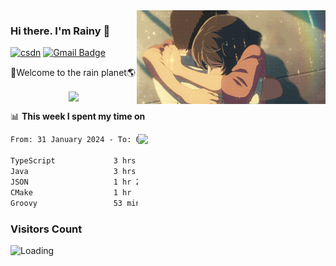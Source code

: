<img  align='right' height="150" src="https://github.com/LikeRainDay/LikeRainDay/blob/master/pic/img_rain_1.gif?raw=true">



### Hi there. I'm Rainy :lemon:

[![csdn](https://img.shields.io/badge/-csdn-c14438?style=flat-square&logo=c&logoColor=white)](https://blog.csdn.net/qq_15807167)
[![Gmail Badge](https://img.shields.io/badge/-gmail-c14438?style=flat-square&logo=Gmail&logoColor=white&link=mailto:houshuai0816@gmail.com)](mailto:houshuai0816@gmail.com)

🚀Welcome to the rain planet🌎

<center>
<img align='center'  src="https://source.unsplash.com/user/rainyhehe/likes">
</center>

📊 **This week I spent my time on**

<img align='right'   width="300" src="https://github-readme-stats.vercel.app/api?username=LikeRainDay&show_icons=true&title_color=fff&icon_color=79ff97&text_color=9f9f9f&bg_color=151515&count_private=true">

<!--START_SECTION:waka-->

```txt
From: 31 January 2024 - To: 07 February 2024

TypeScript             3 hrs 50 mins   ██████▓░░░░░░░░░░░░░░░░░░   26.93 %
Java                   3 hrs 35 mins   ██████▒░░░░░░░░░░░░░░░░░░   25.19 %
JSON                   1 hr 25 mins    ██▒░░░░░░░░░░░░░░░░░░░░░░   09.98 %
CMake                  1 hr            █▓░░░░░░░░░░░░░░░░░░░░░░░   07.08 %
Groovy                 53 mins         █▓░░░░░░░░░░░░░░░░░░░░░░░   06.19 %
```

<!--END_SECTION:waka-->

### Visitors Count
<img align="left" src = "https://profile-counter.glitch.me/LikeRainDay/count.svg" alt ="Loading">
